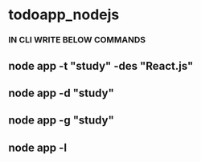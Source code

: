 # todoapp_nodejs

### IN CLI WRITE BELOW COMMANDS

## node app -t "study" -des "React.js"

## node app -d "study"

## node app -g "study"

## node app -l 

